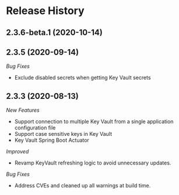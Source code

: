 # Release History

## 2.3.6-beta.1 (2020-10-14)

## 2.3.5 (2020-09-14)
_Bug Fixes_ 
- Exclude disabled secrets when getting Key Vault secrets

## 2.3.3 (2020-08-13)
_New Features_
- Support connection to multiple Key Vault from a single application configuration file 
- Support case sensitive keys in Key Vault 
- Key Vault Spring Boot Actuator 

_Improved_ 
- Revamp KeyVault refreshing logic to avoid unnecessary updates. 
 
_Bug Fixes_ 
- Address CVEs and cleaned up all warnings at build time. 
